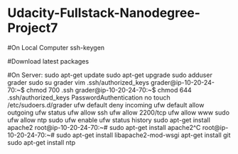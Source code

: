 # Udacity-Fullstack-Nanodegree-Project7

#On Local Computer
ssh-keygen

#Download latest packages

#On Server:
sudo apt-get update
sudo apt-get upgrade
sudo adduser grader
sudo su grader
vim .ssh/authorized_keys
    <add public key contents>
grader@ip-10-20-24-70:~$ chmod 700 .ssh
grader@ip-10-20-24-70:~$ chmod 644 .ssh/authorized_keys
    PasswordAuthentication no
touch /etc/sudoers.d/grader
ufw default deny incoming
ufw default allow outgoing
ufw status
ufw allow ssh
ufw allow 2200/tcp
ufw allow www
sudo ufw allow ntp
sudo ufw enable
ufw status
history
sudo apt-get install apache2
root@ip-10-20-24-70:~# sudo apt-get install apache2^C
root@ip-10-20-24-70:~# sudo apt-get install libapache2-mod-wsgi
apt-get install git
sudo apt-get install ntp
